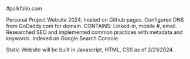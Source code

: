 #polkfolio.com

Personal Project Website 2024, hosted on Github pages. Configured DNS from GoDaddy.com for domain. CONTAINS: Linked-in, mobile #, email.
Researched SEO and implemented common practices with metadata and keywords. Indexed on Google Search Console.

Static Website will be built in Javascript, HTML, CSS as of 2/21/2024.
